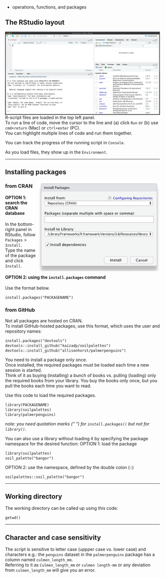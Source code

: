 - operations, functions, and packages

## The RStudio layout
<img align="left" heignt = "800" width = "1000" src="images/rstudio_layout.png">

R-script files are loaded in the top left panel.  
To run a line of code, move the cursor to the line and (a) click `Run` or (b) use `cmd+return` (Mac) or `ctrl+enter` (PC).  
You can highlight multiple lines of code and run them together.  

You can track the progress of the running script in `Console`.

As you load files, they show up in the `Environment`. 

----

## Installing packages
<img align="right"  width = "400" src="images/install_package.png">

### from CRAN  
#### OPTION 1: search the CRAN database  
In the bottom-right panel in RStudio, follow `Packages` > `Install`.  
Type the name of the package and click `Install`.

  
#### OPTION 2: using the `install.packages` command  
Use the format below.  

```
install.packages("PACKAGENAME")
```

### from GitHub
Not all packages are hosted on CRAN.  
To install GitHub-hosted packages, use this format, which uses the user and repository names:

```
install.packages("devtools") 
devtools::install_github("kaizadp/soilpalettes")
devtools::install_github("allisonhorst/palmerpenguins")

```

You need to install a package only once.  
Once installed, the required packages must be loaded each time a new session is started.  
Think of it as buying (installing) a bunch of books vs. pulling (loading) only the required books from your library.  You buy the books only once, but you pull the books each time you want to read.

Use this code to load the required packages.  
```
library(PACKAGENAME)
library(soilpalettes)
library(palmerpenguins)
``` 

*note: you need quotation marks (" ") for `install.packages()`  but not for `library()`.*

You can also use a library without loading it by specifying the package namespace for the desired function:
OPTION 1: load the package
```
library(soilpalettes)
soil_palette("bangor")
```

OPTION 2: use the namespace, defined by the double colon (::)
```
soilpalettes::soil_palette("bangor")
```

----

## Working directory
The working directory can be called up using this code:

```
getwd()
```

----

## Character and case sensitivity
The script is sensitive to letter case (uppper case vs. lower case) and characters
e.g.: the `penguins` dataset in the `palmerpenguins` package has a column named `culmen_length_mm`.  
Referring to it as `Culmen_length_mm` or `culmen length-mm` or any deviation from `culmen_length_mm` will give you an error.


